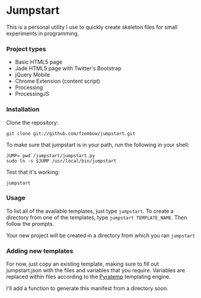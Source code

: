 # Jumpstart

This is a personal utility I use to quickly create skeleton files for small experiments in programming. 

### Project types

* Basic HTML5 page
* Jade HTML5 page with Twitter's Bootstrap
* jQuery Mobile
* Chrome Extension (content script)
* Processing
* ProcessingJS

### Installation
    
Clone the repository:

    git clone git://github.com/fzembow/jumpstart.git
    
To make sure that jumpstart is in your path, run the following in your shell:

    JUMP=`pwd`/jumpstart/jumpstart.py
    sudo ln -s $JUMP /usr/local/bin/jumpstart

Test that it's working:

    jumpstart

### Usage

To list all of the available templates, just type `jumpstart`.
To create a directory from one of the templates, type `jumpstart TEMPLATE_NAME`.
Then follow the prompts.

Your new project will be created in a directory from which you ran `jumpstart`


### Adding new templates

For now, just copy an existing template, making sure to fill out jumpstart.json with
the files and variables that you require. Variables are replaced within files according to
the [Pyratemp](http://www.simple-is-better.org/template/pyratemp.html) templating engine.

I'll add a function to generate this
manifest from a directory soon.



